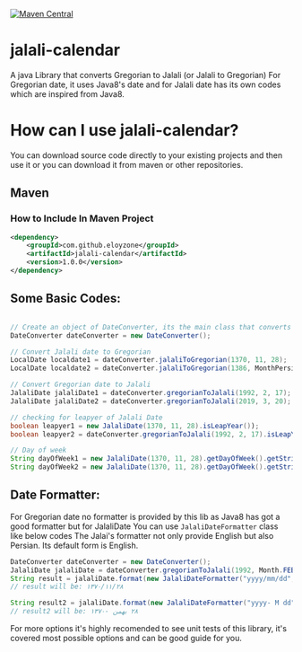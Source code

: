 [![Maven Central](https://maven-badges.herokuapp.com/maven-central/com.github.eloyzone/jalali-calendar/badge.svg)](https://maven-badges.herokuapp.com/maven-central/com.github.eloyzone/jalali-calendar)

# jalali-calendar
A java Library that converts Gregorian to Jalali (or Jalali to Gregorian)
For Gregorian date, it uses Java8's date and for Jalali date has its own codes which are inspired from Java8.


# How can I use jalali-calendar?
You can download source code directly to your existing projects and then use it or you can download it from maven or other repositories.

## Maven
### How to Include In Maven Project
```xml
<dependency>
    <groupId>com.github.eloyzone</groupId>
    <artifactId>jalali-calendar</artifactId>
    <version>1.0.0</version>
</dependency>
```

## Some Basic Codes:
```java

// Create an object of DateConverter, its the main class that converts calendars
DateConverter dateConverter = new DateConverter();

// Convert Jalali date to Gregorian
LocalDate localdate1 = dateConverter.jalaliToGregorian(1370, 11, 28);
LocalDate localdate2 = dateConverter.jalaliToGregorian(1386, MonthPersian.ESFAND, 29);

// Convert Gregorian date to Jalali
JalaliDate jalaliDate1 = dateConverter.gregorianToJalali(1992, 2, 17);
JalaliDate jalaliDate2 = dateConverter.gregorianToJalali(2019, 3, 20);

// checking for leapyer of Jalali Date
boolean leapyer1 = new JalaliDate(1370, 11, 28).isLeapYear());
boolean leapyer2 = dateConverter.gregorianToJalali(1992, 2, 17).isLeapYear();

// Day of week
String dayOfWeek1 = new JalaliDate(1370, 11, 28).getDayOfWeek().getStringInPersian(); // Doshanbe
String dayOfWeek2 = new JalaliDate(1370, 11, 28).getDayOfWeek().getStringInEnglish(); // دوشنبه
```

## Date Formatter:
For Gregorian date no formatter is provided by this lib as Java8 has got a good formatter but for JalaliDate You can use `JalaliDateFormatter` class like below codes
The Jalai's formatter not only provide English but also Persian. Its default form is English.

```java
DateConverter dateConverter = new DateConverter();
JalaliDate jalaliDate = dateConverter.gregorianToJalali(1992, Month.FEBRUARY, 17);
String result = jalaliDate.format(new JalaliDateFormatter("yyyy/mm/dd", JalaliDateFormatter.FORMAT_IN_PERSIAN);
// result will be: ١٣٧٠/١١/٢٨

String result2 = jalaliDate.format(new JalaliDateFormatter("yyyy- M dd", JalaliDateFormatter.FORMAT_IN_PERSIAN);
// result2 will be: ٢٨ بهمن -١٣٧٠
```

For more options it's highly recomended to see unit tests of this library, it's covered most possible options and can be good guide for you.

